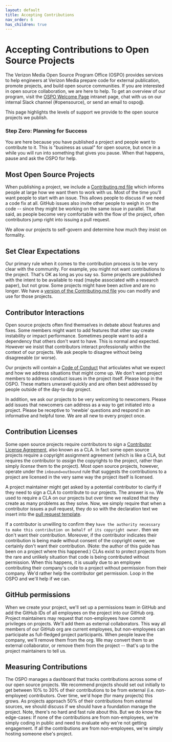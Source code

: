 ```yaml
---
layout: default
title: Accepting Contributions
nav_order: 6
has_children: true
---
```


# Accepting Contributions to Open Source Projects

The Verizon Media Open Source Program Office (OSPO) provides services to help engineers at Verizon Media prepare code for external publication, promote projects, and build open source communities. If you are interested in open source collaboration, we are here to help. To get an overview of our program, visit the [OSPO Welcome Page](http://yo/ospo) intranet page, chat with us on our internal Slack channel (#opensource), or send an email to ospo@.

This page highlights the levels of support we provide to the open source projects we publish. 

### Step Zero: Planning for Success

You are here because you have published a project and people want to contribute to it. This is "business as usual" for open source, but once in a while you will run into something that gives you pause. When that happens, pause and ask the OSPO for help.

## Most Open Source Projects

When publishing a project, we include a [Contributing.md file](../publishing/publishing-template/Contributing.md) which informs people at large how we want them to work with us. Most of the time you'll want people to start with an issue. This allows people to discuss if we need a code fix at all. GitHub issues also invite other people to weigh in on the code -- since they might be working on the same issue in parallel. That said, as people become very comfortable with the flow of the project, often contributors jump right into issuing a pull request.

We allow our projects to self-govern and determine how much they insist on formality. 

## Set Clear Expectations

Our primary rule when it comes to the contribution process is to be very clear with the community. For example, you might not want contributions to the project. That's OK as long as you say so. Some projects are published with the intent to be available to read (maybe associated with a research paper), but not grow. Some projects might have been active and are no longer. We have a [version of the Contributing.md file](../publishing/publishing-template/contributing-static.md) you can modify and use for those projects. 

## Contributor Interactions

Open source projects often find themselves in debate about features and fixes. Some members might want to add features that other say create instability or impact performance. Sometimes people want to add a dependency that others don't want to have. This is normal and expected. However we insist that contributors interact professionally within the context of our projects. We ask people to disagree without being disagreeable (or worse).

Our projects will contain a [Code of Conduct](../publishing/publishing-template/Code-of-Conduct.md) that articulates what we expect and how we address situations that might come up. We don't want project members to address conduct issues in the project itself. Please loop in the OSPO. These matters unwravel quickly and are often best addressed by people outside of the day-to day project.

In addition, we ask our projects to be very welcoming to newcomers. Please add issues that newcomers can address as a way to get initiated into a project. Please be receptive to 'newbie' questions and respond in an informative and helpful tone. We are all new to every project once. 

## Contribution Licenses

Some open source projects require contributors to sign a [Contributor License Agreement](../resources/what-is-cla.md), also known as a CLA. In fact some open source projects require a copyright assignment agreement (which is like a CLA, but requires the contributor to _assign_ the copyrights to the project, rather than simply _license_ them to the project). Most open source projects, however, operate under the `inbound=outbound` rule that suggests the contributions to a project are licensed in the very same way the project itself is licensed. 

A project maintainer might get asked by a potential contributor to clarify if they need to sign a CLA to contribute to our projects. The answer is `no`. We used to require a CLA on our projects but over time we realized that they create as many problems as they solve. Now, we simply require that when a contributor issues a pull request, they do so with the declaration text we insert into the [pull request template](../publishing/publishing-template/PULL_REQUEST_TEMPLATE.md). 

If a contributor is unwilling to confirm they `have the authority necessary to make this contribution on behalf of its copyright owner.` then we don't want their contribution. Moreover, if the contributor indicates their contribution is being made without consent of the copyright owner, we certainly don't want their contribution. (Note: the author of this guide has been on a project where this happened.) CLAs exist to protect projects from the rare and unlikely situation that code is being contributed without permission. When this happens, it is usually due to an employee contributing their company's code to a project without permission from their company. We'd rather help the contributor get permission. Loop in the OSPO and we'll help if we can.

## GitHub permissions

When we create your project, we'll set up a permissions team in GitHub and add the GitHub IDs of all employees on the project into our GitHub org. Project maintainers may request that non-employees have commit privileges on projects. We'll add them as external collaborators. This way all members of our GitHub org are current employees, but non-employees can participate as full-fledged project participants. When people leave the company, we'll remove them from the org. We may convert them to an external collaborator, or remove them from the project -- that's up to the project maintainers to tell us.

## Measuring Contributions 

The OSPO manages a dashboard that tracks contributions across some of our open source projects. We recommend projects should set out initially to get between 10% to 30% of their contributions to be from external (i.e. non-employee) contributors. Over time, we'd hope (for many projects) this grows. As projects approach 50% of their contributions from external sources, we should discuss if we should have a foundation manage the project. Note, there's no hard and fast rule about this. But we do know the edge-cases: If none of the contributions are from non-employees, we're simply coding in public and need to evaluate why we're not getting engagement. If all the contributions are from non-employees, we're simply hosting someone else's project. 
